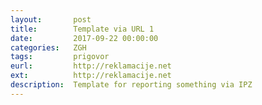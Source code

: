 ```yaml
---
layout:       post
title:        Template via URL 1
date:         2017-09-22 00:00:00
categories:   ZGH
tags:         prigovor
eurl:         http://reklamacije.net
ext:          http://reklamacije.net
description:  Template for reporting something via IPZ
---
```


